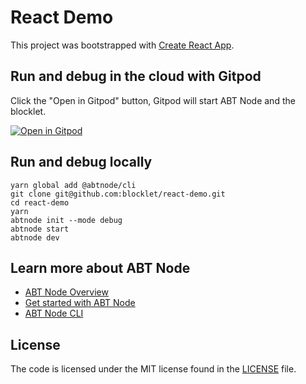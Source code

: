 # React Demo

This project was bootstrapped with [Create React App](https://github.com/facebook/create-react-app).

## Run and debug in the cloud with Gitpod

Click the "Open in Gitpod" button, Gitpod will start ABT Node and the blocklet.

[![Open in Gitpod](https://gitpod.io/button/open-in-gitpod.svg)](https://gitpod.io/#https://github.com/blocklet/react-demo)

## Run and debug locally

```shell
yarn global add @abtnode/cli
git clone git@github.com:blocklet/react-demo.git
cd react-demo
yarn
abtnode init --mode debug
abtnode start
abtnode dev
```

## Learn more about ABT Node

* [ABT Node Overview](https://docs.arcblock.io/en/abtnode/introduction/abtnode-overview)
* [Get started with ABT Node](https://www.arcblock.io/en/get-started)
* [ABT Node CLI](https://docs.arcblock.io/en/abtnode/developer/abtnode-cli)

## License

The code is licensed under the MIT license found in the
[LICENSE](LICENSE) file.
